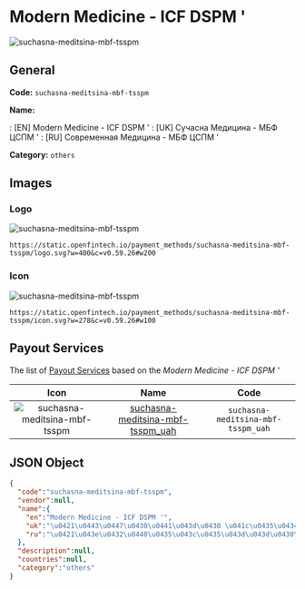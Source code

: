 
# Modern Medicine - ICF DSPM ' 
![suchasna-meditsina-mbf-tsspm](https://static.openfintech.io/payment_methods/suchasna-meditsina-mbf-tsspm/logo.svg?w=400&c=v0.59.26#w200)  

## General 
**Code:** `suchasna-meditsina-mbf-tsspm` 
 
**Name:** 
 
:	[EN] Modern Medicine - ICF DSPM ' 
:	[UK] Сучасна Медицина - МБФ ЦСПМ ' 
:	[RU] Современная Медицина - МБФ ЦСПМ ' 
 
**Category:** `others` 
 

## Images 

### Logo 
![suchasna-meditsina-mbf-tsspm](https://static.openfintech.io/payment_methods/suchasna-meditsina-mbf-tsspm/logo.svg?w=400&c=v0.59.26#w200)  

```
https://static.openfintech.io/payment_methods/suchasna-meditsina-mbf-tsspm/logo.svg?w=400&c=v0.59.26#w200
```  

### Icon 
![suchasna-meditsina-mbf-tsspm](https://static.openfintech.io/payment_methods/suchasna-meditsina-mbf-tsspm/icon.svg?w=278&c=v0.59.26#w100)  

```
https://static.openfintech.io/payment_methods/suchasna-meditsina-mbf-tsspm/icon.svg?w=278&c=v0.59.26#w100
```  

## Payout Services 
 
The list of [Payout Services](/payout-services/) based on the _Modern Medicine - ICF DSPM '_ 

|Icon|Name|Code| 
|:---:|:---:|:---:| 
|![suchasna-meditsina-mbf-tsspm](https://static.openfintech.io/payout_methods/suchasna-meditsina-mbf-tsspm/icon.svg?w=278&c=v0.59.26#w40) |[suchasna-meditsina-mbf-tsspm_uah](/payout-services/suchasna-meditsina-mbf-tsspm_uah/)|`suchasna-meditsina-mbf-tsspm_uah`| 
 

## JSON Object 

```json
{
  "code":"suchasna-meditsina-mbf-tsspm",
  "vendor":null,
  "name":{
    "en":"Modern Medicine - ICF DSPM '",
    "uk":"\u0421\u0443\u0447\u0430\u0441\u043d\u0430 \u041c\u0435\u0434\u0438\u0446\u0438\u043d\u0430 - \u041c\u0411\u0424 \u0426\u0421\u041f\u041c '",
    "ru":"\u0421\u043e\u0432\u0440\u0435\u043c\u0435\u043d\u043d\u0430\u044f \u041c\u0435\u0434\u0438\u0446\u0438\u043d\u0430 - \u041c\u0411\u0424 \u0426\u0421\u041f\u041c '"
  },
  "description":null,
  "countries":null,
  "category":"others"
}
```  
